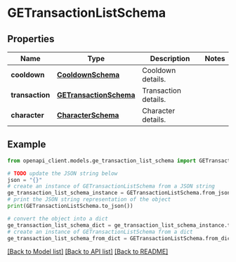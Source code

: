 # GETransactionListSchema


## Properties

Name | Type | Description | Notes
------------ | ------------- | ------------- | -------------
**cooldown** | [**CooldownSchema**](CooldownSchema.md) | Cooldown details. | 
**transaction** | [**GETransactionSchema**](GETransactionSchema.md) | Transaction details. | 
**character** | [**CharacterSchema**](CharacterSchema.md) | Character details. | 

## Example

```python
from openapi_client.models.ge_transaction_list_schema import GETransactionListSchema

# TODO update the JSON string below
json = "{}"
# create an instance of GETransactionListSchema from a JSON string
ge_transaction_list_schema_instance = GETransactionListSchema.from_json(json)
# print the JSON string representation of the object
print(GETransactionListSchema.to_json())

# convert the object into a dict
ge_transaction_list_schema_dict = ge_transaction_list_schema_instance.to_dict()
# create an instance of GETransactionListSchema from a dict
ge_transaction_list_schema_from_dict = GETransactionListSchema.from_dict(ge_transaction_list_schema_dict)
```
[[Back to Model list]](../README.md#documentation-for-models) [[Back to API list]](../README.md#documentation-for-api-endpoints) [[Back to README]](../README.md)



